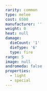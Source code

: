 ```yaml
---
rarity: common
type: melee
cost: 6500
manufacturer: ''
weight: 0
heat: null
damage:
  dieCount: '1'
  dieType: '6'
  type: fire
range: 5
image: null
andromeda: false
properties:
  - light
  - special
---
```

